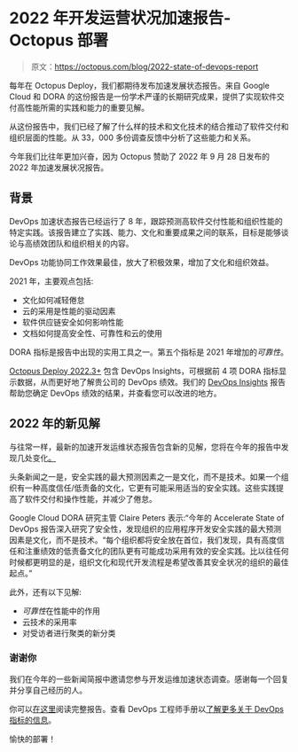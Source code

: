 # 2022 年开发运营状况加速报告- Octopus 部署

> 原文：<https://octopus.com/blog/2022-state-of-devops-report>

每年在 Octopus Deploy，我们都期待发布加速发展状态报告。来自 Google Cloud 和 DORA 的这份报告是一份学术严谨的长期研究成果，提供了实现软件交付高性能所需的实践和能力的重要见解。

从这份报告中，我们已经了解了什么样的技术和文化技术的结合推动了软件交付和组织层面的性能。从 33，000 多份调查反馈中分析了这些能力和关系。

今年我们比往年更加兴奋，因为 Octopus 赞助了 2022 年 9 月 28 日发布的 2022 年加速发展状况报告。

## 背景

DevOps 加速状态报告已经运行了 8 年，跟踪预测高软件交付性能和组织性能的特定实践。该报告建立了实践、能力、文化和重要成果之间的联系，目标是能够谈论与高绩效团队和组织相关的内容。

DevOps 功能协同工作效果最佳，放大了积极效果，增加了文化和组织效益。

2021 年，主要观点包括:

*   文化如何减轻倦怠
*   云的采用是性能的驱动因素
*   软件供应链安全如何影响性能
*   文档如何提高安全性、可靠性和云的使用

DORA 指标是报告中出现的实用工具之一。第五个指标是 2021 年增加的*可靠性*。

[Octopus Deploy 2022.3+](https://octopus.com/blog/octopus-release-2022-q3#devops-insights-better-visibility-and-actionable-dora-metrics-early-access-preview) 包含 DevOps Insights，可根据前 4 项 DORA 指标显示数据，从而更好地了解贵公司的 DevOps 绩效。我们的 [DevOps Insights](https://octopus.com/docs/insights) 报告帮助您确定 DevOps 绩效的结果，并查看您可以改进的地方。

## 2022 年的新见解

与往常一样，最新的加速开发运维状态报告包含新的见解，您将在今年的报告中发现几处变化[。](https://cloud.google.com/devops/state-of-devops/)

头条新闻之一是，安全实践的最大预测因素之一是文化，而不是技术。如果一个组织有一种高度信任/低责备的文化，它更有可能采用适当的安全实践。这些实践提高了软件交付和操作性能，并减少了倦怠。

Google Cloud DORA 研究主管 Claire Peters 表示:“今年的 Accelerate State of DevOps 报告深入研究了安全性，发现组织的应用程序开发安全实践的最大预测因素是文化，而不是技术。“每个组织都将安全放在首位，我们发现，具有高度信任和注重绩效的低责备文化的团队更有可能成功采用有效的安全实践。比以往任何时候都更明显的是，组织文化和现代开发流程是希望改善其安全状况的组织的最佳起点。”

此外，还有以下见解:

*   *可靠性*在性能中的作用
*   云技术的采用率
*   对受访者进行聚类的新分类

### 谢谢你

我们在今年的一些新闻简报中邀请您参与开发运维加速状态调查。感谢每一个回复并分享自己经历的人。

你可以[在这里](https://cloud.google.com/devops/state-of-devops/)阅读完整报告。查看 DevOps 工程师手册以[了解更多关于 DevOps 指标的信息](https://octopus.com/devops/metrics)。

愉快的部署！